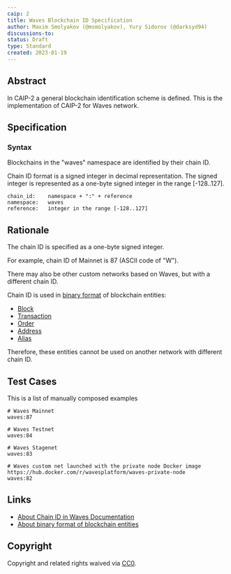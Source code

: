 ```yaml
---
caip: 2
title: Waves Blockchain ID Specification
author: Maxim Smolyakov (@msmolyakov), Yury Sidorov (@darksyd94)
discussions-to: 
status: Draft
type: Standard
created: 2023-01-19
---
```


## Abstract

In CAIP-2 a general blockchain identification scheme is defined. This is the implementation of CAIP-2 for Waves network.

## Specification

### Syntax

Blockchains in the "waves" namespace are identified by their chain ID.

Chain ID format is a signed integer in decimal representation. The signed integer is represented as a one-byte signed integer in the range [-128..127].

```
chain_id:    namespace + ":" + reference
namespace:   waves
reference:   integer in the range [-128..127]
```

## Rationale

The chain ID is specified as a one-byte signed integer.

For example, chain ID of Mainnet is 87 (ASCII code of "W").

There may also be other custom networks based on Waves, but with a different chain ID.

Chain ID is used in [binary format](https://docs.waves.tech/en/blockchain/binary-format/) of blockchain entities:
- [Block](https://docs.waves.tech/en/blockchain/binary-format/block-binary-format)
- [Transaction](https://docs.waves.tech/en/blockchain/binary-format/transaction-binary-format/)
- [Order](https://docs.waves.tech/en/blockchain/binary-format/order-binary-format)
- [Address](https://docs.waves.tech/en/blockchain/binary-format/address-binary-format)
- [Alias](https://docs.waves.tech/en/blockchain/binary-format/alias-binary-format)

Therefore, these entities cannot be used on another network with different chain ID.

## Test Cases

This is a list of manually composed examples

```
# Waves Mainnet
waves:87

# Waves Testnet
waves:84

# Waves Stagenet
waves:83

# Waves custom net launched with the private node Docker image https://hub.docker.com/r/wavesplatform/waves-private-node
waves:82
```

## Links

- [About Chain ID in Waves Documentation](https://docs.waves.tech/en/blockchain/blockchain-network/#chain-id)
- [About binary format of blockchain entities](https://docs.waves.tech/en/blockchain/binary-format/)

## Copyright

Copyright and related rights waived via [CC0](../LICENSE).